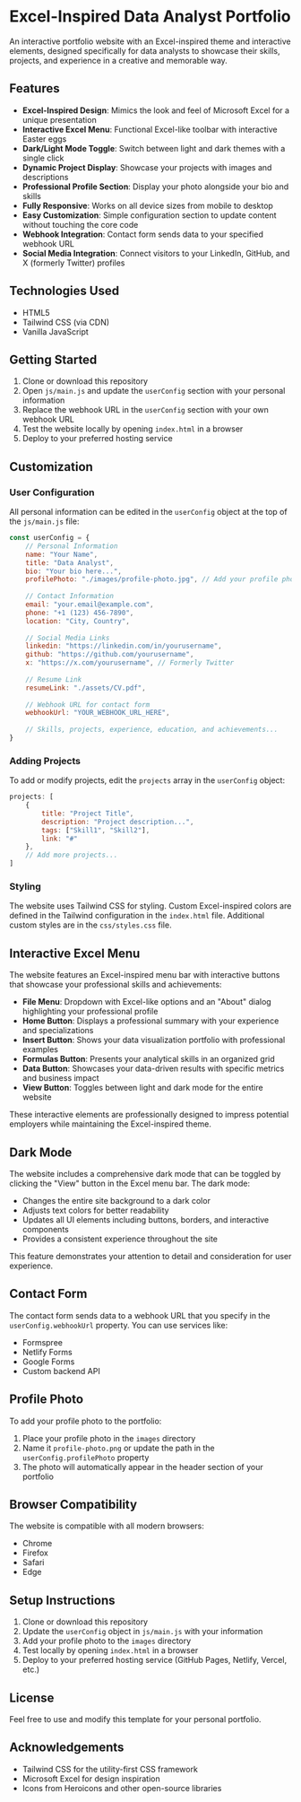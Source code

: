 # Excel-Inspired Data Analyst Portfolio

An interactive portfolio website with an Excel-inspired theme and interactive elements, designed specifically for data analysts to showcase their skills, projects, and experience in a creative and memorable way.

## Features

- **Excel-Inspired Design**: Mimics the look and feel of Microsoft Excel for a unique presentation
- **Interactive Excel Menu**: Functional Excel-like toolbar with interactive Easter eggs
- **Dark/Light Mode Toggle**: Switch between light and dark themes with a single click
- **Dynamic Project Display**: Showcase your projects with images and descriptions
- **Professional Profile Section**: Display your photo alongside your bio and skills
- **Fully Responsive**: Works on all device sizes from mobile to desktop
- **Easy Customization**: Simple configuration section to update content without touching the core code
- **Webhook Integration**: Contact form sends data to your specified webhook URL
- **Social Media Integration**: Connect visitors to your LinkedIn, GitHub, and X (formerly Twitter) profiles

## Technologies Used

- HTML5
- Tailwind CSS (via CDN)
- Vanilla JavaScript

## Getting Started

1. Clone or download this repository
2. Open `js/main.js` and update the `userConfig` section with your personal information
3. Replace the webhook URL in the `userConfig` section with your own webhook URL
4. Test the website locally by opening `index.html` in a browser
5. Deploy to your preferred hosting service

## Customization

### User Configuration

All personal information can be edited in the `userConfig` object at the top of the `js/main.js` file:

```javascript
const userConfig = {
    // Personal Information
    name: "Your Name",
    title: "Data Analyst",
    bio: "Your bio here...",
    profilePhoto: "./images/profile-photo.jpg", // Add your profile photo here
    
    // Contact Information
    email: "your.email@example.com",
    phone: "+1 (123) 456-7890",
    location: "City, Country",
    
    // Social Media Links
    linkedin: "https://linkedin.com/in/yourusername",
    github: "https://github.com/yourusername",
    x: "https://x.com/yourusername", // Formerly Twitter
    
    // Resume Link
    resumeLink: "./assets/CV.pdf",
    
    // Webhook URL for contact form
    webhookUrl: "YOUR_WEBHOOK_URL_HERE",
    
    // Skills, projects, experience, education, and achievements...
}
```

### Adding Projects

To add or modify projects, edit the `projects` array in the `userConfig` object:

```javascript
projects: [
    {
        title: "Project Title",
        description: "Project description...",
        tags: ["Skill1", "Skill2"],
        link: "#"
    },
    // Add more projects...
]
```

### Styling

The website uses Tailwind CSS for styling. Custom Excel-inspired colors are defined in the Tailwind configuration in the `index.html` file. Additional custom styles are in the `css/styles.css` file.

## Interactive Excel Menu

The website features an Excel-inspired menu bar with interactive buttons that showcase your professional skills and achievements:

- **File Menu**: Dropdown with Excel-like options and an "About" dialog highlighting your professional profile
- **Home Button**: Displays a professional summary with your experience and specializations
- **Insert Button**: Shows your data visualization portfolio with professional examples
- **Formulas Button**: Presents your analytical skills in an organized grid
- **Data Button**: Showcases your data-driven results with specific metrics and business impact
- **View Button**: Toggles between light and dark mode for the entire website

These interactive elements are professionally designed to impress potential employers while maintaining the Excel-inspired theme.

## Dark Mode

The website includes a comprehensive dark mode that can be toggled by clicking the "View" button in the Excel menu bar. The dark mode:

- Changes the entire site background to a dark color
- Adjusts text colors for better readability
- Updates all UI elements including buttons, borders, and interactive components
- Provides a consistent experience throughout the site

This feature demonstrates your attention to detail and consideration for user experience.

## Contact Form

The contact form sends data to a webhook URL that you specify in the `userConfig.webhookUrl` property. You can use services like:

- Formspree
- Netlify Forms
- Google Forms
- Custom backend API

## Profile Photo

To add your profile photo to the portfolio:

1. Place your profile photo in the `images` directory
2. Name it `profile-photo.png` or update the path in the `userConfig.profilePhoto` property
3. The photo will automatically appear in the header section of your portfolio

## Browser Compatibility

The website is compatible with all modern browsers:
- Chrome
- Firefox
- Safari
- Edge

## Setup Instructions

1. Clone or download this repository
2. Update the `userConfig` object in `js/main.js` with your information
3. Add your profile photo to the `images` directory
4. Test locally by opening `index.html` in a browser
5. Deploy to your preferred hosting service (GitHub Pages, Netlify, Vercel, etc.)

## License

Feel free to use and modify this template for your personal portfolio.

## Acknowledgements

- Tailwind CSS for the utility-first CSS framework
- Microsoft Excel for design inspiration
- Icons from Heroicons and other open-source libraries
